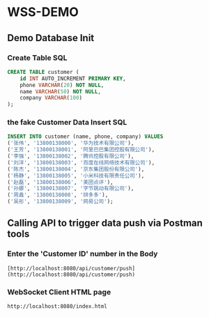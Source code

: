 # WSS-DEMO

## Demo Database Init

### Create Table SQL 
```sql
CREATE TABLE customer (
    id INT AUTO_INCREMENT PRIMARY KEY,
    phone VARCHAR(20) NOT NULL,
    name VARCHAR(50) NOT NULL,
    company VARCHAR(100)
);
```

### the fake Customer Data Insert SQL
```sql
INSERT INTO customer (name, phone, company) VALUES
('张伟', '13800138000', '华为技术有限公司'),
('王芳', '13800138001', '阿里巴巴集团控股有限公司'),
('李强', '13800138002', '腾讯控股有限公司'),
('刘洋', '13800138003', '百度在线网络技术有限公司'),
('陈杰', '13800138004', '京东集团股份有限公司'),
('杨静', '13800138005', '小米科技有限责任公司'),
('赵磊', '13800138006', '美团点评'),
('孙娜', '13800138007', '字节跳动有限公司'),
('周鑫', '13800138008', '拼多多'),
('吴彤', '13800138009', '网易公司');
```

## Calling API to trigger data push via Postman tools

### Enter the 'Customer ID' number in the Body
```
[http://localhost:8080/api/customer/push](http://localhost:8080/api/customer/push)
```

### WebSocket Client HTML page
```
http://localhost:8080/index.html
```
